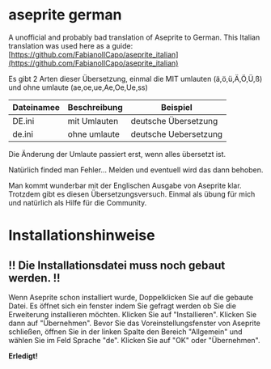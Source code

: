 # aseprite german
A unofficial and probably bad translation of Aseprite to German.
This Italian translation was used here as a guide:
[https://github.com/FabianoIlCapo/aseprite_italian](https://github.com/FabianoIlCapo/aseprite_italian)

Es gibt 2 Arten dieser Übersetzung, einmal die MIT umlauten (ä,ö,ü,Ä,Ö,Ü,ß) und ohne umlaute (ae,oe,ue,Ae,Oe,Ue,ss)

Dateinamee | Beschreibung | Beispiel
-------|--------------|----------------------
DE.ini | mit Umlauten | deutsche Übersetzung
de.ini | ohne umlaute | deutsche Uebersetzung

Die Änderung der Umlaute passiert erst, wenn alles übersetzt ist.

Natürlich finded man Fehler...
Melden und eventuell wird das dann behoben.

Man kommt wunderbar mit der Englischen Ausgabe von Aseprite klar.
Trotzdem gibt es diesen Übersetzungsversuch. Einmal als übung für mich und natürlich als Hilfe für die Community.

# Installationshinweise

## __!! Die Installationsdatei muss noch gebaut werden. !!__

Wenn Aseprite schon installiert wurde, Doppelklicken Sie auf die gebaute Datei. Es öffnet sich ein fenster indem Sie gefragt werden ob Sie die Erweiterung installieren möchten. Klicken Sie auf "Installieren".
Klicken Sie dann auf "Übernehmen". Bevor Sie das Voreinstellungsfenster von Aseprite schließen, öffnen Sie in der linken Spalte den Bereich "Allgemein" und wählen Sie im Feld Sprache "de". Klicken Sie auf "OK" oder "Übernehmen".

__Erledigt!__
